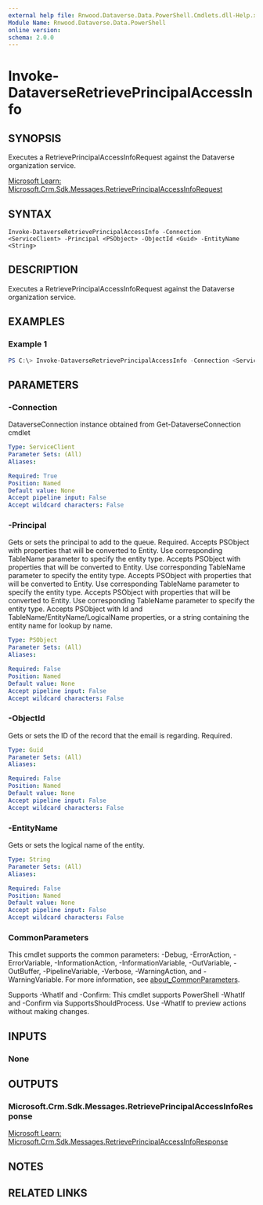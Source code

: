 ```yaml
---
external help file: Rnwood.Dataverse.Data.PowerShell.Cmdlets.dll-Help.xml
Module Name: Rnwood.Dataverse.Data.PowerShell
online version:
schema: 2.0.0
---
```


# Invoke-DataverseRetrievePrincipalAccessInfo

## SYNOPSIS
Executes a RetrievePrincipalAccessInfoRequest against the Dataverse organization service.

[Microsoft Learn: Microsoft.Crm.Sdk.Messages.RetrievePrincipalAccessInfoRequest](https://learn.microsoft.com/dotnet/api/Microsoft.Crm.Sdk.Messages.RetrievePrincipalAccessInfoRequest)

## SYNTAX

```
Invoke-DataverseRetrievePrincipalAccessInfo -Connection <ServiceClient> -Principal <PSObject> -ObjectId <Guid> -EntityName <String>
```

## DESCRIPTION
Executes a RetrievePrincipalAccessInfoRequest against the Dataverse organization service.

## EXAMPLES

### Example 1
```powershell
PS C:\> Invoke-DataverseRetrievePrincipalAccessInfo -Connection <ServiceClient> -Principal <PSObject> -ObjectId <Guid> -EntityName <String>
```

## PARAMETERS

### -Connection
DataverseConnection instance obtained from Get-DataverseConnection cmdlet

```yaml
Type: ServiceClient
Parameter Sets: (All)
Aliases:

Required: True
Position: Named
Default value: None
Accept pipeline input: False
Accept wildcard characters: False
```

### -Principal
Gets or sets the principal to add to the queue. Required. Accepts PSObject with properties that will be converted to Entity. Use corresponding TableName parameter to specify the entity type. Accepts PSObject with properties that will be converted to Entity. Use corresponding TableName parameter to specify the entity type. Accepts PSObject with properties that will be converted to Entity. Use corresponding TableName parameter to specify the entity type. Accepts PSObject with properties that will be converted to Entity. Use corresponding TableName parameter to specify the entity type. Accepts PSObject with Id and TableName/EntityName/LogicalName properties, or a string containing the entity name for lookup by name.

```yaml
Type: PSObject
Parameter Sets: (All)
Aliases:

Required: False
Position: Named
Default value: None
Accept pipeline input: False
Accept wildcard characters: False
```

### -ObjectId
Gets or sets the ID of the record that the email is regarding. Required.

```yaml
Type: Guid
Parameter Sets: (All)
Aliases:

Required: False
Position: Named
Default value: None
Accept pipeline input: False
Accept wildcard characters: False
```

### -EntityName
Gets or sets the logical name of the entity.

```yaml
Type: String
Parameter Sets: (All)
Aliases:

Required: False
Position: Named
Default value: None
Accept pipeline input: False
Accept wildcard characters: False
```

### CommonParameters
This cmdlet supports the common parameters: -Debug, -ErrorAction, -ErrorVariable, -InformationAction, -InformationVariable, -OutVariable, -OutBuffer, -PipelineVariable, -Verbose, -WarningAction, and -WarningVariable. For more information, see [about_CommonParameters](http://go.microsoft.com/fwlink/?LinkID=113216).

Supports -WhatIf and -Confirm: This cmdlet supports PowerShell -WhatIf and -Confirm via SupportsShouldProcess. Use -WhatIf to preview actions without making changes.

## INPUTS

### None
## OUTPUTS

### Microsoft.Crm.Sdk.Messages.RetrievePrincipalAccessInfoResponse
[Microsoft Learn: Microsoft.Crm.Sdk.Messages.RetrievePrincipalAccessInfoResponse](https://learn.microsoft.com/dotnet/api/Microsoft.Crm.Sdk.Messages.RetrievePrincipalAccessInfoResponse)
## NOTES

## RELATED LINKS

